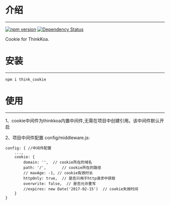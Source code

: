 # 介绍
-----

[![npm version](https://badge.fury.io/js/think_cookie.svg)](https://badge.fury.io/js/think_cookie)
[![Dependency Status](https://david-dm.org/thinkkoa/think_cookie.svg)](https://david-dm.org/thinkkoa/think_cookie)

Cookie for ThinkKoa.

# 安装
-----

```
npm i think_cookie
```

# 使用
-----

1、cookie中间件为thinkkoa内置中间件,无需在项目中创建引用。该中间件默认开启

2、项目中间件配置 config/middleware.js:
```
config: { //中间件配置
    ...,
    cookie: {
        domain: '',  // cookie所在的域名
        path: '/',       // cookie所在的路径
        // maxAge: -1, // cookie有效时长
        httpOnly: true,  // 是否只用于http请求中获取
        overwrite: false,  // 是否允许重写
        //expires: new Date('2017-02-15')  // cookie失效时间
    }
}
```